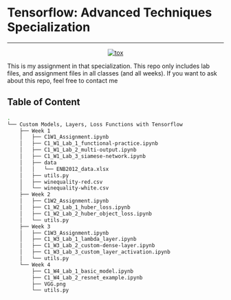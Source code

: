 # Tensorflow: Advanced Techniques Specialization
---

<p align="center">
	<a href="https://github.com/manabil/Tensorflow-Advanced-Techniques-Specialization/actions?workflow=ruff"><img
		alt="tox"
		src="https://github.com/manabil/Tensorflow-Advanced-Techniques-Specialization/workflows/Ruff/badge.svg"></a>
</p>

This is my assignment in that specialization. This repo only includes lab files, and assignment files in all classes (and all weeks). If you want to ask about this repo, feel free to contact me

## Table of Content

```bash
.
└── Custom Models, Layers, Loss Functions with Tensorflow
    ├── Week 1
    │   ├── C1W1_Assignment.ipynb
    │   ├── C1_W1_Lab_1_functional-practice.ipynb
    │   ├── C1_W1_Lab_2_multi-output.ipynb
    │   ├── C1_W1_Lab_3_siamese-network.ipynb
    │   ├── data
    │   │   └── ENB2012_data.xlsx
    │   ├── utils.py
    │   ├── winequality-red.csv
    │   └── winequality-white.csv
    ├── Week 2
    │   ├── C1W2_Assignment.ipynb
    │   ├── C1_W2_Lab_1_huber_loss.ipynb
    │   ├── C1_W2_Lab_2_huber_object_loss.ipynb
    │   └── utils.py
    ├── Week 3
    │   ├── C1W3_Assignment.ipynb
    │   ├── C1_W3_Lab_1_lambda_layer.ipynb
    │   ├── C1_W3_Lab_2_custom-dense-layer.ipynb
    │   ├── C1_W3_Lab_3_custom_layer_activation.ipynb
    │   └── utils.py
    └── Week 4
        ├── C1_W4_Lab_1_basic_model.ipynb
        ├── C1_W4_Lab_2_resnet_example.ipynb
        ├── VGG.png
        └── utils.py
```
